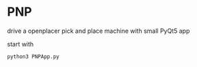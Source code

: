 # PNP
drive a openplacer pick and place machine with small PyQt5 app

start with
```
python3 PNPApp.py
```
